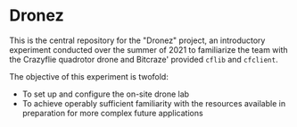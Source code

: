 # Dronez

This is the central repository for the "Dronez" project, an introductory experiment conducted over the summer of 2021 to familiarize the team with the Crazyflie quadrotor drone and Bitcraze' provided `cflib` and `cfclient`.

The objective of this experiment is twofold:

- To set up and configure the on-site drone lab
- To achieve operably sufficient familiarity with the resources available in preparation for more complex future applications
